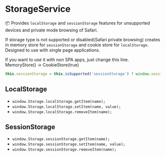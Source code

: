 # StorageService
📦 Provides `localStorage` and `sessionStorage` features for unsupported devices and private mode browsing of Safari.

If storage type is not supported or disabled(Safari private browsing) creates in memory store for `sessionStorage` and cookie store for `localStorage`. Designed to use with single page applications.

If you want to use it with non SPA apps, just change this line. MemoryStore() -> CookieStore(true)
```javascript
this.sessionStorage = this.isSupported('sessionStorage') ? window.sessionStorage : new CookieStore(true);
```
## LocalStorage
- `window.Storage.localStorage.getItem(name);`
- `window.Storage.localStorage.setItem(name, value);`
- `window.Storage.localStorage.removeItem(name);`

## SessionStorage
- `window.Storage.sessionStorage.getItem(name);`
- `window.Storage.sessionStorage.setItem(name, value);`
- `window.Storage.sessionStorage.removeItem(name);`
